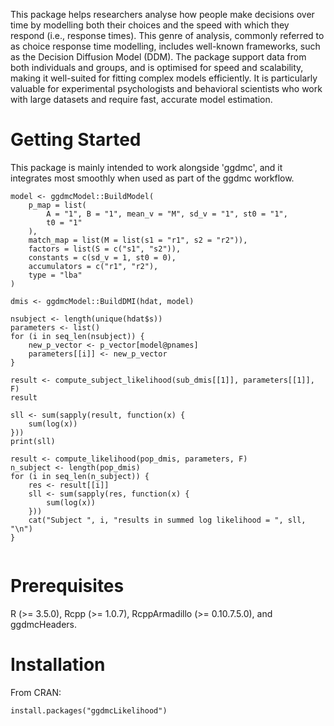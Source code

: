 This package helps researchers analyse how people make decisions over time by modelling both their choices and the speed with which they respond (i.e., response times). This genre of analysis, commonly referred to as choice response time modelling, includes well-known frameworks, such as the Decision Diffusion Model (DDM). The package support data from both individuals and groups, and is optimised for speed and scalability, making it well-suited for fitting complex models efficiently. It is particularly valuable for experimental psychologists and behavioral scientists who work with large datasets and require fast, accurate model estimation.

# Getting Started
This package is mainly intended to work alongside 'ggdmc', and it integrates most smoothly when used as part of the ggdmc workflow. 

```
model <- ggdmcModel::BuildModel(
    p_map = list(
        A = "1", B = "1", mean_v = "M", sd_v = "1", st0 = "1",
        t0 = "1"
    ),
    match_map = list(M = list(s1 = "r1", s2 = "r2")),
    factors = list(S = c("s1", "s2")),
    constants = c(sd_v = 1, st0 = 0),
    accumulators = c("r1", "r2"),
    type = "lba"
)

dmis <- ggdmcModel::BuildDMI(hdat, model)

nsubject <- length(unique(hdat$s))
parameters <- list()
for (i in seq_len(nsubject)) {
    new_p_vector <- p_vector[model@pnames]
    parameters[[i]] <- new_p_vector
}

result <- compute_subject_likelihood(sub_dmis[[1]], parameters[[1]], F)
result

sll <- sum(sapply(result, function(x) {
    sum(log(x))
}))
print(sll)

result <- compute_likelihood(pop_dmis, parameters, F)
n_subject <- length(pop_dmis)
for (i in seq_len(n_subject)) {
    res <- result[[i]]
    sll <- sum(sapply(res, function(x) {
        sum(log(x))
    }))
    cat("Subject ", i, "results in summed log likelihood = ", sll, "\n")
}


```

# Prerequisites
R (>= 3.5.0), Rcpp (>= 1.0.7), RcppArmadillo (>= 0.10.7.5.0), and ggdmcHeaders.

# Installation

From CRAN:
```
install.packages("ggdmcLikelihood")
```